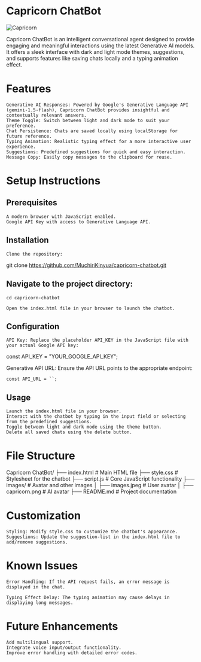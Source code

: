 # Capricorn ChatBot </br>

![Capricorn](https://github.com/user-attachments/assets/7d5d0d23-5643-4c09-b36c-87ff7dddb317) </br>

Capricorn ChatBot is an intelligent conversational agent designed to provide engaging and meaningful interactions using the latest Generative AI models. It offers a sleek interface with dark and light mode themes, suggestions, and supports features like saving chats locally and a typing animation effect. </br>
# Features </br>

    Generative AI Responses: Powered by Google's Generative Language API (gemini-1.5-flash), Capricorn ChatBot provides insightful and contextually relevant answers.
    Theme Toggle: Switch between light and dark mode to suit your preference.
    Chat Persistence: Chats are saved locally using localStorage for future reference. 
    Typing Animation: Realistic typing effect for a more interactive user experience. 
    Suggestions: Predefined suggestions for quick and easy interaction. 
    Message Copy: Easily copy messages to the clipboard for reuse.

# Setup Instructions </br>
## Prerequisites </br>

    A modern browser with JavaScript enabled. 
    Google API Key with access to Generative Language API.

## Installation </br>

    Clone the repository: 

git clone https://github.com/MuchiriKinyua/capricorn-chatbot.git 

## Navigate to the project directory: </br>

    cd capricorn-chatbot 

    Open the index.html file in your browser to launch the chatbot. 

## Configuration </br>

    API Key: Replace the placeholder API_KEY in the JavaScript file with your actual Google API key:

const API_KEY = "YOUR_GOOGLE_API_KEY";

Generative API URL: Ensure the API URL points to the appropriate endpoint:

    const API_URL = ``;

## Usage </br>

    Launch the index.html file in your browser.
    Interact with the chatbot by typing in the input field or selecting from the predefined suggestions.
    Toggle between light and dark mode using the theme button. 
    Delete all saved chats using the delete button.
 
# File Structure </br>

Capricorn ChatBot/ 
├── index.html         # Main HTML file 
├── style.css          # Stylesheet for the chatbot 
├── script.js          # Core JavaScript functionality
├── images/            # Avatar and other images
│   ├── images.jpeg    # User avatar 
│   ├── capricorn.png  # AI avatar 
├── README.md          # Project documentation 

# Customization </br>

    Styling: Modify style.css to customize the chatbot's appearance. 
    Suggestions: Update the suggestion-list in the index.html file to add/remove suggestions. 

# Known Issues </br>

    Error Handling: If the API request fails, an error message is displayed in the chat. 

    Typing Effect Delay: The typing animation may cause delays in displaying long messages. 

# Future Enhancements </br>

    Add multilingual support.
    Integrate voice input/output functionality. 
    Improve error handling with detailed error codes.


